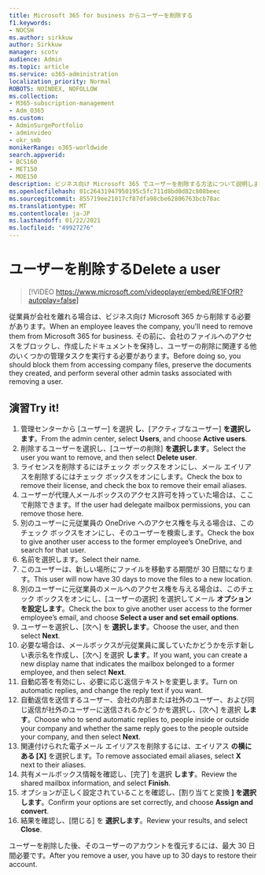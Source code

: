 ```yaml
---
title: Microsoft 365 for business からユーザーを削除する
f1.keywords:
- NOCSH
ms.author: sirkkuw
author: Sirkkuw
manager: scotv
audience: Admin
ms.topic: article
ms.service: o365-administration
localization_priority: Normal
ROBOTS: NOINDEX, NOFOLLOW
ms.collection:
- M365-subscription-management
- Adm_O365
ms.custom:
- AdminSurgePortfolio
- adminvideo
- okr_smb
monikerRange: o365-worldwide
search.appverid:
- BCS160
- MET150
- MOE150
description: ビジネス向け Microsoft 365 でユーザーを削除する方法について説明します。
ms.openlocfilehash: 01c26431947950195c5fc711d8bd0d82c808beec
ms.sourcegitcommit: 855719ee21017cf87dfa98cbe62806763bcb78ac
ms.translationtype: MT
ms.contentlocale: ja-JP
ms.lasthandoff: 01/22/2021
ms.locfileid: "49927276"
---
```

# <a name="delete-a-user"></a><span data-ttu-id="23d15-103">ユーザーを削除する</span><span class="sxs-lookup"><span data-stu-id="23d15-103">Delete a user</span></span>

> [!VIDEO https://www.microsoft.com/videoplayer/embed/RE1FOfR?autoplay=false]

<span data-ttu-id="23d15-104">従業員が会社を離れる場合は、ビジネス向け Microsoft 365 から削除する必要があります。</span><span class="sxs-lookup"><span data-stu-id="23d15-104">When an employee leaves the company, you'll need to remove them from Microsoft 365 for business.</span></span> <span data-ttu-id="23d15-105">その前に、会社のファイルへのアクセスをブロックし、作成したドキュメントを保持し、ユーザーの削除に関連する他のいくつかの管理タスクを実行する必要があります。</span><span class="sxs-lookup"><span data-stu-id="23d15-105">Before doing so, you should block them from accessing company files, preserve the documents they created, and perform several other admin tasks associated with removing a user.</span></span>

## <a name="try-it"></a><span data-ttu-id="23d15-106">演習</span><span class="sxs-lookup"><span data-stu-id="23d15-106">Try it!</span></span>

1. <span data-ttu-id="23d15-107">管理センターから [ユーザー] を選択 **し**、[アクティブなユーザー] **を選択します**。</span><span class="sxs-lookup"><span data-stu-id="23d15-107">From the admin center, select **Users**, and choose **Active users**.</span></span>
1. <span data-ttu-id="23d15-108">削除するユーザーを選択し、[ユーザーの削除] **を選択します**。</span><span class="sxs-lookup"><span data-stu-id="23d15-108">Select the user you want to remove, and then select **Delete user**.</span></span>
1. <span data-ttu-id="23d15-109">ライセンスを削除するにはチェック ボックスをオンにし、メール エイリアスを削除するにはチェック ボックスをオンにします。</span><span class="sxs-lookup"><span data-stu-id="23d15-109">Check the box to remove their license, and check the box to remove their email aliases.</span></span>
1. <span data-ttu-id="23d15-110">ユーザーが代理人メールボックスのアクセス許可を持っていた場合は、ここで削除できます。</span><span class="sxs-lookup"><span data-stu-id="23d15-110">If the user had delegate mailbox permissions, you can remove those here.</span></span>
1. <span data-ttu-id="23d15-111">別のユーザーに元従業員の OneDrive へのアクセス権を与える場合は、このチェック ボックスをオンにし、そのユーザーを検索します。</span><span class="sxs-lookup"><span data-stu-id="23d15-111">Check the box to give another user access to the former employee’s OneDrive, and search for that user.</span></span>
1. <span data-ttu-id="23d15-112">名前を選択します。</span><span class="sxs-lookup"><span data-stu-id="23d15-112">Select their name.</span></span>
1. <span data-ttu-id="23d15-113">このユーザーは、新しい場所にファイルを移動する期間が 30 日間になります。</span><span class="sxs-lookup"><span data-stu-id="23d15-113">This user will now have 30 days to move the files to a new location.</span></span>
1. <span data-ttu-id="23d15-114">別のユーザーに元従業員のメールへのアクセス権を与える場合は、このチェック ボックスをオンにし、[ユーザーの選択] を選択してメール **オプションを設定します**。</span><span class="sxs-lookup"><span data-stu-id="23d15-114">Check the box to give another user access to the former employee’s email, and choose **Select a user and set email options**.</span></span>
1. <span data-ttu-id="23d15-115">ユーザーを選択し、[次へ] を **選択します**。</span><span class="sxs-lookup"><span data-stu-id="23d15-115">Choose the user, and then select **Next**.</span></span>
1. <span data-ttu-id="23d15-116">必要な場合は、メールボックスが元従業員に属していたかどうかを示す新しい表示名を作成し、[次へ] を選択 **します**。</span><span class="sxs-lookup"><span data-stu-id="23d15-116">If you want, you can create a new display name that indicates the mailbox belonged to a former employee, and then select **Next**.</span></span>
1. <span data-ttu-id="23d15-117">自動応答を有効にし、必要に応じ返信テキストを変更します。</span><span class="sxs-lookup"><span data-stu-id="23d15-117">Turn on automatic replies, and change the reply text if you want.</span></span>
1. <span data-ttu-id="23d15-118">自動返信を送信するユーザー、会社の内部または社外のユーザー、および同じ返信が社外のユーザーに送信されるかどうかを選択し、[次へ] を選択 **します**。</span><span class="sxs-lookup"><span data-stu-id="23d15-118">Choose who to send automatic replies to, people inside or outside your company and whether the same reply goes to the people outside your company, and then select **Next**.</span></span>
1. <span data-ttu-id="23d15-119">関連付けられた電子メール エイリアスを削除するには、エイリアス **の横にある [X]** を選択します。</span><span class="sxs-lookup"><span data-stu-id="23d15-119">To remove associated email aliases, select **X** next to their aliases.</span></span>
1. <span data-ttu-id="23d15-120">共有メールボックス情報を確認し、[完了] を選択 **します**。</span><span class="sxs-lookup"><span data-stu-id="23d15-120">Review the shared mailbox information, and select **Finish**.</span></span>
1. <span data-ttu-id="23d15-121">オプションが正しく設定されていることを確認し、[割り当てと変換 **] を選択します**。</span><span class="sxs-lookup"><span data-stu-id="23d15-121">Confirm your options are set correctly, and choose **Assign and convert**.</span></span>
1. <span data-ttu-id="23d15-122">結果を確認し、[閉じる] を **選択します**。</span><span class="sxs-lookup"><span data-stu-id="23d15-122">Review your results, and select **Close**.</span></span>

<span data-ttu-id="23d15-123">ユーザーを削除した後、そのユーザーのアカウントを復元するには、最大 30 日間必要です。</span><span class="sxs-lookup"><span data-stu-id="23d15-123">After you remove a user, you have up to 30 days to restore their account.</span></span>
